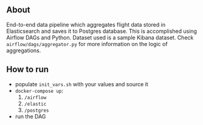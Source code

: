 ## About
End-to-end data pipeline which aggregates flight data stored in Elasticsearch and saves it to Postgres database. This is accomplished using Airflow DAGs and Python. Dataset used is a sample Kibana dataset. Check `airflow/dags/aggregator.py` for more information on the logic of aggregations.

## How to run
- populate `init_vars.sh` with your values and source it
- `docker-compose up`:
    1. `/airflow`
    2. `/elastic`
    3. `/postgres`
- run the DAG
